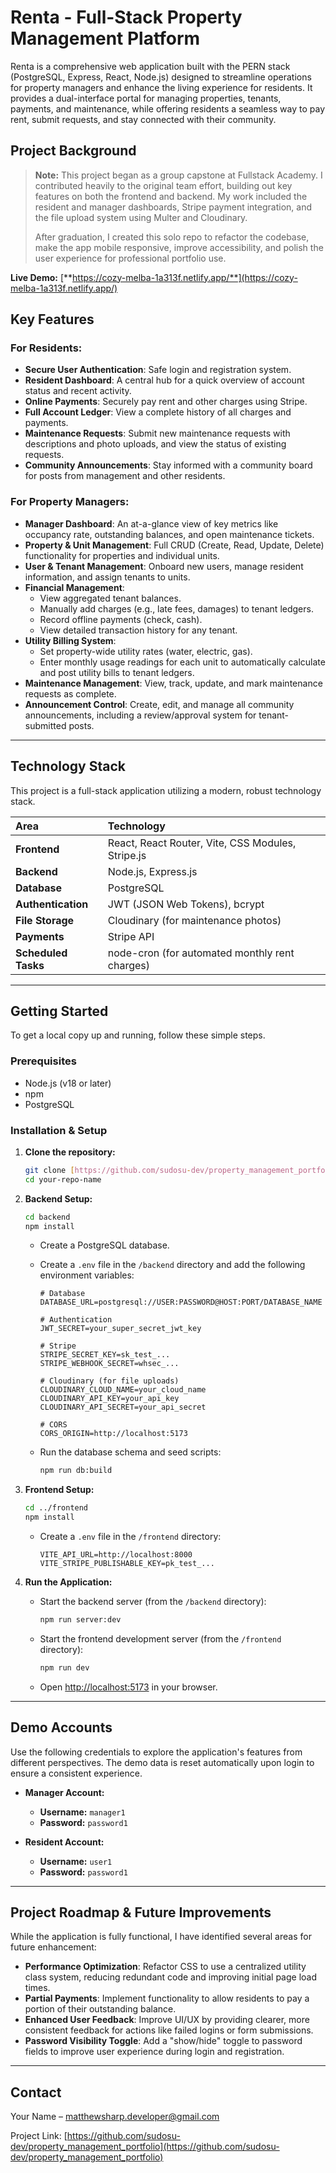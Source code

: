 # Renta - Full-Stack Property Management Platform

Renta is a comprehensive web application built with the PERN stack (PostgreSQL, Express, React, Node.js) designed to streamline operations for property managers and enhance the living experience for residents. It provides a dual-interface portal for managing properties, tenants, payments, and maintenance, while offering residents a seamless way to pay rent, submit requests, and stay connected with their community.

## Project Background

> **Note:** This project began as a group capstone at Fullstack Academy. I contributed heavily to the original team effort, building out key features on both the frontend and backend. My work included the resident and manager dashboards, Stripe payment integration, and the file upload system using Multer and Cloudinary.
>
> After graduation, I created this solo repo to refactor the codebase, make the app mobile responsive, improve accessibility, and polish the user experience for professional portfolio use.

**Live Demo:** [**https://cozy-melba-1a313f.netlify.app/**](https://cozy-melba-1a313f.netlify.app/)

## Key Features

### For Residents:

- **Secure User Authentication**: Safe login and registration system.
- **Resident Dashboard**: A central hub for a quick overview of account status and recent activity.
- **Online Payments**: Securely pay rent and other charges using Stripe.
- **Full Account Ledger**: View a complete history of all charges and payments.
- **Maintenance Requests**: Submit new maintenance requests with descriptions and photo uploads, and view the status of existing requests.
- **Community Announcements**: Stay informed with a community board for posts from management and other residents.

### For Property Managers:

- **Manager Dashboard**: An at-a-glance view of key metrics like occupancy rate, outstanding balances, and open maintenance tickets.
- **Property & Unit Management**: Full CRUD (Create, Read, Update, Delete) functionality for properties and individual units.
- **User & Tenant Management**: Onboard new users, manage resident information, and assign tenants to units.
- **Financial Management**:
  - View aggregated tenant balances.
  - Manually add charges (e.g., late fees, damages) to tenant ledgers.
  - Record offline payments (check, cash).
  - View detailed transaction history for any tenant.
- **Utility Billing System**:
  - Set property-wide utility rates (water, electric, gas).
  - Enter monthly usage readings for each unit to automatically calculate and post utility bills to tenant ledgers.
- **Maintenance Management**: View, track, update, and mark maintenance requests as complete.
- **Announcement Control**: Create, edit, and manage all community announcements, including a review/approval system for tenant-submitted posts.

---

## Technology Stack

This project is a full-stack application utilizing a modern, robust technology stack.

| Area                | Technology                                        |
| :------------------ | :------------------------------------------------ |
| **Frontend**        | React, React Router, Vite, CSS Modules, Stripe.js |
| **Backend**         | Node.js, Express.js                               |
| **Database**        | PostgreSQL                                        |
| **Authentication**  | JWT (JSON Web Tokens), bcrypt                     |
| **File Storage**    | Cloudinary (for maintenance photos)               |
| **Payments**        | Stripe API                                        |
| **Scheduled Tasks** | node-cron (for automated monthly rent charges)    |

---

## Getting Started

To get a local copy up and running, follow these simple steps.

### Prerequisites

- Node.js (v18 or later)
- npm
- PostgreSQL

### Installation & Setup

1.  **Clone the repository:**

    ```sh
    git clone [https://github.com/sudosu-dev/property_management_portfolio](https://github.com/sudosu-dev/property_management_portfolio)
    cd your-repo-name
    ```

2.  **Backend Setup:**

    ```sh
    cd backend
    npm install
    ```

    - Create a PostgreSQL database.
    - Create a `.env` file in the `/backend` directory and add the following environment variables:

      ```env
      # Database
      DATABASE_URL=postgresql://USER:PASSWORD@HOST:PORT/DATABASE_NAME

      # Authentication
      JWT_SECRET=your_super_secret_jwt_key

      # Stripe
      STRIPE_SECRET_KEY=sk_test_...
      STRIPE_WEBHOOK_SECRET=whsec_...

      # Cloudinary (for file uploads)
      CLOUDINARY_CLOUD_NAME=your_cloud_name
      CLOUDINARY_API_KEY=your_api_key
      CLOUDINARY_API_SECRET=your_api_secret

      # CORS
      CORS_ORIGIN=http://localhost:5173
      ```

    - Run the database schema and seed scripts:
      ```sh
      npm run db:build
      ```

3.  **Frontend Setup:**

    ```sh
    cd ../frontend
    npm install
    ```

    - Create a `.env` file in the `/frontend` directory:
      ```env
      VITE_API_URL=http://localhost:8000
      VITE_STRIPE_PUBLISHABLE_KEY=pk_test_...
      ```

4.  **Run the Application:**
    - Start the backend server (from the `/backend` directory):
      ```sh
      npm run server:dev
      ```
    - Start the frontend development server (from the `/frontend` directory):
      ```sh
      npm run dev
      ```
    - Open [http://localhost:5173](http://localhost:5173) in your browser.

---

## Demo Accounts

Use the following credentials to explore the application's features from different perspectives. The demo data is reset automatically upon login to ensure a consistent experience.

- **Manager Account:**

  - **Username:** `manager1`
  - **Password:** `password1`

- **Resident Account:**
  - **Username:** `user1`
  - **Password:** `password1`

---

## Project Roadmap & Future Improvements

While the application is fully functional, I have identified several areas for future enhancement:

- **Performance Optimization**: Refactor CSS to use a centralized utility class system, reducing redundant code and improving initial page load times.
- **Partial Payments**: Implement functionality to allow residents to pay a portion of their outstanding balance.
- **Enhanced User Feedback**: Improve UI/UX by providing clearer, more consistent feedback for actions like failed logins or form submissions.
- **Password Visibility Toggle**: Add a "show/hide" toggle to password fields to improve user experience during login and registration.

---

## Contact

Your Name – [matthewsharp.developer@gmail.com](mailto:matthewsharp.developer@gmail.com)

Project Link: [https://github.com/sudosu-dev/property_management_portfolio](https://github.com/sudosu-dev/property_management_portfolio)
